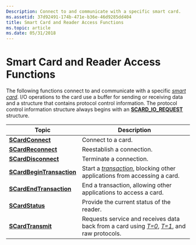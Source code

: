 ```yaml
---
Description: Connect to and communicate with a specific smart card.
ms.assetid: 37d92491-174b-471e-b36e-46d9285dd404
title: Smart Card and Reader Access Functions
ms.topic: article
ms.date: 05/31/2018
---
```


# Smart Card and Reader Access Functions

The following functions connect to and communicate with a specific [*smart card*](../secgloss/s-gly.md). I/O operations to the card use a buffer for sending or receiving data and a structure that contains protocol control information. The protocol control information structure always begins with an [**SCARD\_IO\_REQUEST**](scard-io-request.md) structure.



| Topic                                                  | Description                                                                                                                                                                                                                                |
|--------------------------------------------------------|--------------------------------------------------------------------------------------------------------------------------------------------------------------------------------------------------------------------------------------------|
| [**SCardConnect**](/windows/desktop/api/Winscard/nf-winscard-scardconnecta)                   | Connect to a card.                                                                                                                                                                                                                         |
| [**SCardReconnect**](/windows/desktop/api/Winscard/nf-winscard-scardreconnect)               | Reestablish a connection.                                                                                                                                                                                                                  |
| [**SCardDisconnect**](/windows/desktop/api/Winscard/nf-winscard-scarddisconnect)             | Terminate a connection.                                                                                                                                                                                                                    |
| [**SCardBeginTransaction**](/windows/desktop/api/Winscard/nf-winscard-scardbegintransaction) | Start a [*transaction*](../secgloss/t-gly.md), blocking other applications from accessing a card.                                                                                            |
| [**SCardEndTransaction**](/windows/desktop/api/Winscard/nf-winscard-scardendtransaction)     | End a transaction, allowing other applications to access a card.                                                                                                                                                                           |
| [**SCardStatus**](/windows/desktop/api/Winscard/nf-winscard-scardstatusa)                     | Provide the current status of the reader.                                                                                                                                                                                                  |
| [**SCardTransmit**](/windows/desktop/api/Winscard/nf-winscard-scardtransmit)                 | Requests service and receives data back from a card using [*T=0*](../secgloss/t-gly.md), [*T=1*](../secgloss/t-gly.md), and raw protocols. |



 

 

 